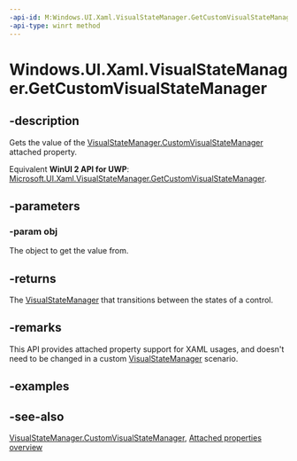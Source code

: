 ```yaml
---
-api-id: M:Windows.UI.Xaml.VisualStateManager.GetCustomVisualStateManager(Windows.UI.Xaml.FrameworkElement)
-api-type: winrt method
---
```


<!-- Method syntax
public Windows.UI.Xaml.VisualStateManager GetCustomVisualStateManager(Windows.UI.Xaml.FrameworkElement obj)
-->

# Windows.UI.Xaml.VisualStateManager.GetCustomVisualStateManager

## -description
Gets the value of the [VisualStateManager.CustomVisualStateManager](visualstatemanager_customvisualstatemanager.md) attached property.

Equivalent **WinUI 2 API for UWP**: [Microsoft.UI.Xaml.VisualStateManager.GetCustomVisualStateManager](/windows/winui/api/microsoft.ui.xaml.visualstatemanager.getcustomvisualstatemanager).

## -parameters
### -param obj
The object to get the value from.

## -returns
The [VisualStateManager](visualstatemanager.md) that transitions between the states of a control.

## -remarks
This API provides attached property support for XAML usages, and doesn't need to be changed in a custom [VisualStateManager](visualstatemanager.md) scenario.

## -examples

## -see-also

[VisualStateManager.CustomVisualStateManager](visualstatemanager_customvisualstatemanager.md), [Attached properties overview](/windows/uwp/xaml-platform/attached-properties-overview)
